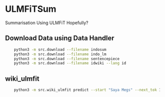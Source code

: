# ULMFiTSum

Summarisation Using ULMFiT Hopefully?

## Download Data using Data Handler

```bash
    python3 -m src.download --filename indosum
    python3 -m src.download --filename indo_lm
    python3 -m src.download --filename sentencepiece
    python3 -m src.download --filename idwiki --lang id
```

## wiki_ulmfit

```bash
    python3 -m src.wiki_ulmfit predict --start "Saya Megs" --next_tok 10 --model_name idwiki_encoder.enc
```
